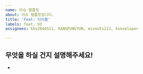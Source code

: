 ```yaml
---
name: 이슈 템플릿
about: 이슈 템플릿입니다.
title: 'Feat: 타이틀'
labels: feat, UI
assignees: khv2644511, KANGPUNGYUN, mixnuts211, konveloper

---
```


## 무엇을 하실 건지 설명해주세요!
-

